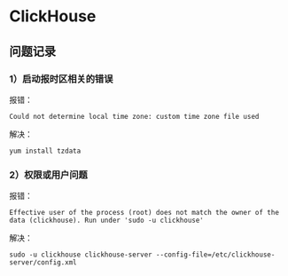 # ClickHouse
## 问题记录
### 1）启动报时区相关的错误
报错：
```
Could not determine local time zone: custom time zone file used
```
解决：
```
yum install tzdata
```
### 2）权限或用户问题
报错：
```
Effective user of the process (root) does not match the owner of the data (clickhouse). Run under 'sudo -u clickhouse'
```
解决：
```
sudo -u clickhouse clickhouse-server --config-file=/etc/clickhouse-server/config.xml
```